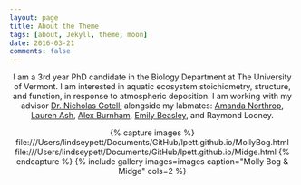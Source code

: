 ```yaml
---
layout: page
title: About the Theme
tags: [about, Jekyll, theme, moon]
date: 2016-03-21
comments: false
---
```

    
<center> I am a 3rd year PhD candidate in the Biology Department at The University of Vermont. I am interested in aquatic ecosystem stoichiometry, structure, and function, in response to atmospheric deposition. I am working with my advisor <a href="http://www.uvm.edu/~ngotelli/homepage.html">Dr. Nicholas Gotelli</a> alongside my labmates: <a href="https://www.uvm.edu/~anorthro/">Amanda Northrop</a>, <a href="https://lvash.github.io">Lauren Ash</a>, <a href="https://github.com/alexburn17">Alex Burnham</a>, <a href="https://beasthebiologist.wordpress.com">Emily Beasley</a>, and Raymond Looney.



{% capture images %}
    file:///Users/lindseypett/Documents/GitHub/lpett.github.io/MollyBog.html
    file:///Users/lindseypett/Documents/GitHub/lpett.github.io/Midge.html
{% endcapture %}
{% include gallery images=images caption="Molly Bog & Midge" cols=2 %}

